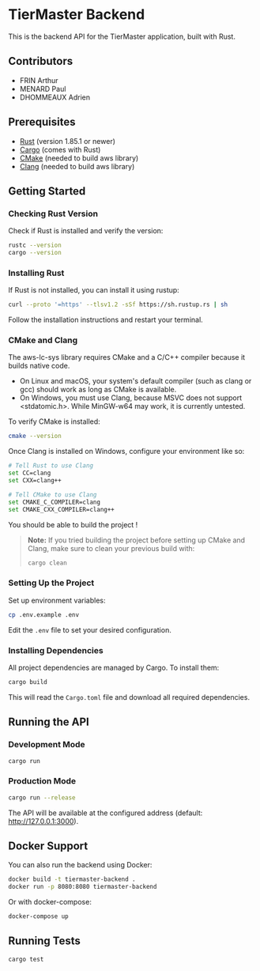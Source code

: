 # TierMaster Backend

This is the backend API for the TierMaster application, built with Rust.

## Contributors

- FRIN Arthur
- MENARD Paul
- DHOMMEAUX Adrien

## Prerequisites

- [Rust](https://www.rust-lang.org/tools/install) (version 1.85.1 or newer)
- [Cargo](https://doc.rust-lang.org/cargo/getting-started/installation.html) (comes with Rust)
- [CMake](https://cmake.org/download/) (needed to build aws library)
- [Clang](https://releases.llvm.org/download.html) (needed to build aws library)

## Getting Started

### Checking Rust Version

Check if Rust is installed and verify the version:

```bash
rustc --version
cargo --version
```

### Installing Rust

If Rust is not installed, you can install it using rustup:

```bash
curl --proto '=https' --tlsv1.2 -sSf https://sh.rustup.rs | sh
```

Follow the installation instructions and restart your terminal.

### CMake and Clang

The aws-lc-sys library requires CMake and a C/C++ compiler because it builds native code.
- On Linux and macOS, your system's default compiler (such as clang or gcc) should work as long as CMake is available.
- On Windows, you must use Clang, because MSVC does not support <stdatomic.h>. 
While MinGW-w64 may work, it is currently untested.

To verify CMake is installed:
```bash
cmake --version
```

Once Clang is installed on Windows, configure your environment like so:
```bash
# Tell Rust to use Clang
set CC=clang
set CXX=clang++

# Tell CMake to use Clang
set CMAKE_C_COMPILER=clang
set CMAKE_CXX_COMPILER=clang++
```

You should be able to build the project !

> **Note:** If you tried building the project before setting up CMake and Clang, make sure to clean your previous build with:
> ```bash
> cargo clean
> ```

### Setting Up the Project

Set up environment variables:

```bash
cp .env.example .env
```

Edit the `.env` file to set your desired configuration.

### Installing Dependencies

All project dependencies are managed by Cargo. To install them:

```bash
cargo build
```

This will read the `Cargo.toml` file and download all required dependencies.

## Running the API

### Development Mode

```bash
cargo run
```

### Production Mode

```bash
cargo run --release
```

The API will be available at the configured address (default: http://127.0.0.1:3000).

## Docker Support

You can also run the backend using Docker:

```bash
docker build -t tiermaster-backend .
docker run -p 8080:8080 tiermaster-backend
```

Or with docker-compose:

```bash
docker-compose up
```

## Running Tests

```bash
cargo test
```